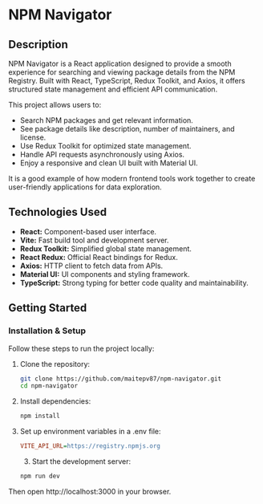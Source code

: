 # NPM Navigator

## Description

NPM Navigator is a React application designed to provide a smooth experience for searching and viewing package details from the NPM Registry. Built with React, TypeScript, Redux Toolkit, and Axios, it offers structured state management and efficient API communication.

This project allows users to:

- Search NPM packages and get relevant information.
- See package details like description, number of maintainers, and license.
- Use Redux Toolkit for optimized state management.
- Handle API requests asynchronously using Axios.
- Enjoy a responsive and clean UI built with Material UI.

It is a good example of how modern frontend tools work together to create user-friendly applications for data exploration.

## Technologies Used

- **React:** Component-based user interface.
- **Vite:** Fast build tool and development server.
- **Redux Toolkit:** Simplified global state management.
- **React Redux:** Official React bindings for Redux.
- **Axios:** HTTP client to fetch data from APIs.
- **Material UI:** UI components and styling framework.
- **TypeScript:** Strong typing for better code quality and maintainability.

## Getting Started

### Installation & Setup

Follow these steps to run the project locally:

1. Clone the repository:

   ```bash
   git clone https://github.com/maitepv87/npm-navigator.git
   cd npm-navigator
   ```

2. Install dependencies:

   ```bash
   npm install
   ```

3. Set up environment variables in a .env file:

   ```ini
   VITE_API_URL=https://registry.npmjs.org
   ```

   3. Start the development server:

   ```bash
   npm run dev
   ```

Then open http://localhost:3000 in your browser.

